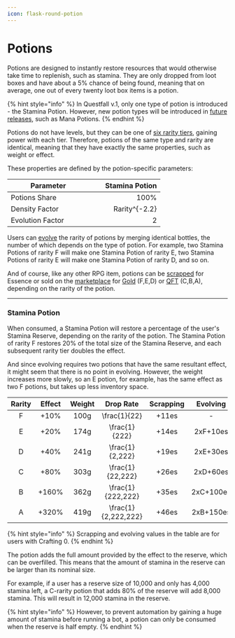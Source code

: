 ```yaml
---
icon: flask-round-potion
---
```


# Potions

Potions are designed to instantly restore resources that would otherwise take time to replenish, such as stamina. They are only dropped from loot boxes and have about a 5% chance of being found, meaning that on average, one out of every twenty loot box items is a potion.

{% hint style="info" %}
In Questfall v.1, only one type of potion is introduced - the Stamina Potion. However, new potion types will be introduced in [future releases](../../../roadmap/future-versions.md), such as Mana Potions.
{% endhint %}

Potions do not have levels, but they can be one of [six rarity tiers](./#item-rarity), gaining power with each tier. Therefore, potions of the same type and rarity are identical, meaning that they have exactly the same properties, such as weight or effect.&#x20;

These properties are defined by the potion-specific parameters:

<table><thead><tr><th width="171">Parameter</th><th width="147" align="right" valign="middle">Stamina Potion</th></tr></thead><tbody><tr><td>Potions Share</td><td align="right" valign="middle">100%</td></tr><tr><td>Density Factor</td><td align="right" valign="middle"><span class="math">Rarity^{-2.2}</span></td></tr><tr><td>Evolution Factor</td><td align="right" valign="middle">2</td></tr></tbody></table>

Users can [evolve](../rpg-attributes/crafting.md#evolving) the rarity of potions by merging identical bottles, the number of which depends on the type of potion. For example, two Stamina Potions of rarity F will make one Stamina Potion of rarity E, two Stamina Potions of rarity E will make one Stamina Potion of rarity D, and so on.

And of course, like any other RPG item, potions can be [scrapped](../rpg-attributes/crafting.md#scrapping) for Essence or sold on the [marketplace](../../../infrastructure/marketplace.md) for [Gold](../../../assets/gold-in-game.md) (F,E,D) or [QFT](../../../assets/questfall-tokens-qft.md) (C,B,A), depending on the rarity of the potion.

***

### Stamina Potion

When consumed, a Stamina Potion will restore a percentage of the user's Stamina Reserve, depending on the rarity of the potion. The Stamina Potion of rarity F restores 20% of the total size of the Stamina Reserve, and each subsequent rarity tier doubles the effect.&#x20;

And since evolving requires two potions that have the same resultant effect, it might seem that there is no point in evolving. However, the weight increases more slowly, so an E potion, for example, has the same effect as two F potions, but takes up less inventory space.

<table><thead><tr><th width="91" align="center">Rarity</th><th width="87" align="center">Effect</th><th width="83" align="center">Weight </th><th width="105" align="center">Drop Rate</th><th width="105" align="center">Scrapping</th><th width="115" align="center">Evolving</th></tr></thead><tbody><tr><td align="center">F</td><td align="center">+10%</td><td align="center">100g</td><td align="center"><span class="math">\frac{1}{22}</span></td><td align="center">+11es</td><td align="center">-</td></tr><tr><td align="center">E</td><td align="center">+20%</td><td align="center">174g</td><td align="center"><span class="math">\frac{1}{222}</span></td><td align="center">+14es</td><td align="center">2xF+10es</td></tr><tr><td align="center">D</td><td align="center">+40%</td><td align="center">241g</td><td align="center"><span class="math">\frac{1}{2,222}</span></td><td align="center">+19es</td><td align="center">2xE+30es</td></tr><tr><td align="center">C</td><td align="center">+80%</td><td align="center">303g</td><td align="center"><span class="math">\frac{1}{22,222}</span></td><td align="center">+26es</td><td align="center">2xD+60es</td></tr><tr><td align="center">B</td><td align="center">+160%</td><td align="center">362g</td><td align="center"><span class="math">\frac{1}{222,222}</span></td><td align="center">+35es</td><td align="center">2xC+100es</td></tr><tr><td align="center">A</td><td align="center">+320%</td><td align="center">419g</td><td align="center"><span class="math">\frac{1}{2,222,222}</span></td><td align="center">+46es</td><td align="center">2xB+150es</td></tr></tbody></table>

{% hint style="info" %}
Scrapping and evolving values in the table are for users with Crafting 0.
{% endhint %}

The potion adds the full amount provided by the effect to the reserve, which can be overfilled. This means that the amount of stamina in the reserve can be larger than its nominal size.

For example, if a user has a reserve size of 10,000 and only has 4,000 stamina left, a C-rarity potion that adds 80% of the reserve will add 8,000 stamina. This will result in 12,000 stamina in the reserve.

{% hint style="info" %}
However, to prevent automation by gaining a huge amount of stamina before running a bot, a potion can only be consumed when the reserve is half empty.
{% endhint %}
